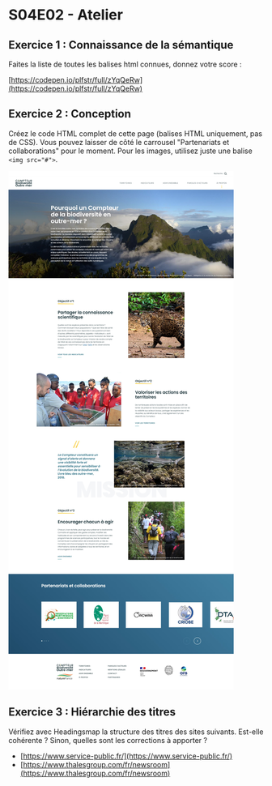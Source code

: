 # S04E02 - Atelier

## Exercice 1 : Connaissance de la sémantique

Faites la liste de toutes les balises html connues, donnez votre score :

[https://codepen.io/plfstr/full/zYqQeRw](https://codepen.io/plfstr/full/zYqQeRw) 


## Exercice 2 : Conception

Créez le code HTML complet de cette page (balises HTML uniquement, pas de CSS). Vous pouvez laisser de côté le carrousel "Partenariats et collaborations" pour le moment. Pour les images, utilisez juste une balise `<img src="#">`.

![e02.jpeg](images/e02.jpeg)

## Exercice 3 : Hiérarchie des titres

Vérifiez avec Headingsmap la structure des titres des sites suivants. Est-elle cohérente ? Sinon, quelles sont les corrections à apporter ?

- [https://www.service-public.fr/](https://www.service-public.fr/)
- [https://www.thalesgroup.com/fr/newsroom](https://www.thalesgroup.com/fr/newsroom)
